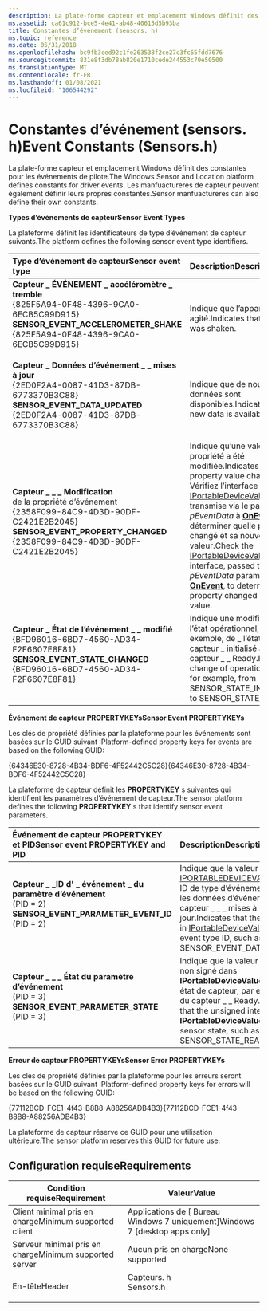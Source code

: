 ```yaml
---
description: La plate-forme capteur et emplacement Windows définit des constantes pour les événements de pilote. Les manfuactureres de capteur peuvent également définir leurs propres constantes.
ms.assetid: ca61c912-bce5-4e41-ab48-40615d5b93ba
title: Constantes d’événement (sensors. h)
ms.topic: reference
ms.date: 05/31/2018
ms.openlocfilehash: bc9fb3ced92c1fe263538f2ce27c3fc65fdd7676
ms.sourcegitcommit: 831e8f3db78ab820e1710cede244553c70e50500
ms.translationtype: MT
ms.contentlocale: fr-FR
ms.lasthandoff: 01/08/2021
ms.locfileid: "106544292"
---
```

# <a name="event-constants-sensorsh"></a><span data-ttu-id="ab033-104">Constantes d’événement (sensors. h)</span><span class="sxs-lookup"><span data-stu-id="ab033-104">Event Constants (Sensors.h)</span></span>

<span data-ttu-id="ab033-105">La plate-forme capteur et emplacement Windows définit des constantes pour les événements de pilote.</span><span class="sxs-lookup"><span data-stu-id="ab033-105">The Windows Sensor and Location platform defines constants for driver events.</span></span> <span data-ttu-id="ab033-106">Les manfuactureres de capteur peuvent également définir leurs propres constantes.</span><span class="sxs-lookup"><span data-stu-id="ab033-106">Sensor manfuactureres can also define their own constants.</span></span>

<span data-ttu-id="ab033-107">**Types d’événements de capteur**</span><span class="sxs-lookup"><span data-stu-id="ab033-107">**Sensor Event Types**</span></span>

<span data-ttu-id="ab033-108">La plateforme définit les identificateurs de type d’événement de capteur suivants.</span><span class="sxs-lookup"><span data-stu-id="ab033-108">The platform defines the following sensor event type identifiers.</span></span>



| <span data-ttu-id="ab033-109">Type d’événement de capteur</span><span class="sxs-lookup"><span data-stu-id="ab033-109">Sensor event type</span></span>                                                                                                                                                                                                                                                                                                    | <span data-ttu-id="ab033-110">Description</span><span class="sxs-lookup"><span data-stu-id="ab033-110">Description</span></span>                                                                                                                                                                                                                                                                                                           |
|:---------------------------------------------------------------------------------------------------------------------------------------------------------------------------------------------------------------------------------------------------------------------------------------------------------------------|:----------------------------------------------------------------------------------------------------------------------------------------------------------------------------------------------------------------------------------------------------------------------------------------------------------------------|
| <span id="SENSOR_EVENT_ACCELEROMETER_SHAKE"></span><span id="sensor_event_accelerometer_shake"></span><dl> <span data-ttu-id="ab033-111"><dt>**Capteur \_ ÉVÉNEMENT \_ accéléromètre \_ tremble**</dt> <dt>{825F5A94-0F48-4396-9CA0-6ECB5C99D915}</dt></span><span class="sxs-lookup"><span data-stu-id="ab033-111"><dt>**SENSOR\_EVENT\_ACCELEROMETER\_SHAKE**</dt> <dt>{825F5A94-0F48-4396-9CA0-6ECB5C99D915}</dt></span></span> </dl> | <span data-ttu-id="ab033-112">Indique que l’appareil a été agité.</span><span class="sxs-lookup"><span data-stu-id="ab033-112">Indicates that the device was shaken.</span></span><br/>                                                                                                                                                                                                                                                                      |
| <span id="SENSOR_EVENT_DATA_UPDATED"></span><span id="sensor_event_data_updated"></span><dl> <span data-ttu-id="ab033-113"><dt>**Capteur \_ Données d’événement \_ \_ mises à jour**</dt> <dt>{2ED0F2A4-0087-41D3-87DB-6773370B3C88}</dt></span><span class="sxs-lookup"><span data-stu-id="ab033-113"><dt>**SENSOR\_EVENT\_DATA\_UPDATED**</dt> <dt>{2ED0F2A4-0087-41D3-87DB-6773370B3C88}</dt></span></span> </dl>                      | <span data-ttu-id="ab033-114">Indique que de nouvelles données sont disponibles.</span><span class="sxs-lookup"><span data-stu-id="ab033-114">Indicates that new data is available.</span></span><br/>                                                                                                                                                                                                                                                                      |
| <span id="SENSOR_EVENT_PROPERTY_CHANGED"></span><span id="sensor_event_property_changed"></span><dl> <span data-ttu-id="ab033-115"><dt>**Capteur \_ \_ \_ Modification**</dt> de la propriété d’événement <dt>{2358F099-84C9-4D3D-90DF-C2421E2B2045}</dt></span><span class="sxs-lookup"><span data-stu-id="ab033-115"><dt>**SENSOR\_EVENT\_PROPERTY\_CHANGED**</dt> <dt>{2358F099-84C9-4D3D-90DF-C2421E2B2045}</dt></span></span> </dl>          | <span data-ttu-id="ab033-116">Indique qu’une valeur de propriété a été modifiée.</span><span class="sxs-lookup"><span data-stu-id="ab033-116">Indicates that a property value changed.</span></span> <span data-ttu-id="ab033-117">Vérifiez l’interface [IPortableDeviceValues](/previous-versions//ms740012(v=vs.85)) , transmise via le paramètre *pEventData* à [**OnEvent**](/windows/win32/api/sensorsapi/nf-sensorsapi-isensorevents-onevent), pour déterminer quelle propriété a changé et sa nouvelle valeur.</span><span class="sxs-lookup"><span data-stu-id="ab033-117">Check the [IPortableDeviceValues](/previous-versions//ms740012(v=vs.85)) interface, passed through the *pEventData* parameter to [**OnEvent**](/windows/win32/api/sensorsapi/nf-sensorsapi-isensorevents-onevent), to determine which property changed and its new value.</span></span><br/> |
| <span id="SENSOR_EVENT_STATE_CHANGED"></span><span id="sensor_event_state_changed"></span><dl> <span data-ttu-id="ab033-118"><dt>**Capteur \_ État de l’événement \_ \_ modifié**</dt> <dt>{BFD96016-6BD7-4560-AD34-F2F6607E8F81}</dt></span><span class="sxs-lookup"><span data-stu-id="ab033-118"><dt>**SENSOR\_EVENT\_STATE\_CHANGED**</dt> <dt>{BFD96016-6BD7-4560-AD34-F2F6607E8F81}</dt></span></span> </dl>                   | <span data-ttu-id="ab033-119">Indique une modification de l’état opérationnel, par exemple, de \_ l’état du capteur \_ initialisé à l’état de capteur \_ \_ Ready.</span><span class="sxs-lookup"><span data-stu-id="ab033-119">Indicates a change of operational state, for example, from SENSOR\_STATE\_INITIALIZING to SENSOR\_STATE\_READY.</span></span><br/>                                                                                                                                                                                            |



<span data-ttu-id="ab033-120">**Événement de capteur PROPERTYKEYs**</span><span class="sxs-lookup"><span data-stu-id="ab033-120">**Sensor Event PROPERTYKEYs**</span></span>

<span data-ttu-id="ab033-121">Les clés de propriété définies par la plateforme pour les événements sont basées sur le GUID suivant :</span><span class="sxs-lookup"><span data-stu-id="ab033-121">Platform-defined property keys for events are based on the following GUID:</span></span>

<span data-ttu-id="ab033-122">{64346E30-8728-4B34-BDF6-4F52442C5C28}</span><span class="sxs-lookup"><span data-stu-id="ab033-122">{64346E30-8728-4B34-BDF6-4F52442C5C28}</span></span>

<span data-ttu-id="ab033-123">La plateforme de capteur définit les **PROPERTYKEY** s suivantes qui identifient les paramètres d’événement de capteur.</span><span class="sxs-lookup"><span data-stu-id="ab033-123">The sensor platform defines the following **PROPERTYKEY** s that identify sensor event parameters.</span></span>



| <span data-ttu-id="ab033-124">Événement de capteur PROPERTYKEY et PID</span><span class="sxs-lookup"><span data-stu-id="ab033-124">Sensor event PROPERTYKEY and PID</span></span>                                                                                                                                                                                                                                                      | <span data-ttu-id="ab033-125">Description</span><span class="sxs-lookup"><span data-stu-id="ab033-125">Description</span></span>                                                                                                                                                                         |
|:--------------------------------------------------------------------------------------------------------------------------------------------------------------------------------------------------------------------------------------------------------------------------------------|:------------------------------------------------------------------------------------------------------------------------------------------------------------------------------------|
| <span id="SENSOR_EVENT_PARAMETER_EVENT_ID"></span><span id="sensor_event_parameter_event_id"></span><dl> <span data-ttu-id="ab033-126"><dt>**Capteur \_ \_ID d' \_ événement \_ du paramètre d’événement**</dt> <dt>(PID = 2)</dt></span><span class="sxs-lookup"><span data-stu-id="ab033-126"><dt>**SENSOR\_EVENT\_PARAMETER\_EVENT\_ID**</dt> <dt>(PID = 2)</dt></span></span> </dl> | <span data-ttu-id="ab033-127">Indique que la valeur **GUID** dans [IPORTABLEDEVICEVALUES](/previous-versions//ms740012(v=vs.85)) est un ID de type d’événement, comme les données d’événement de capteur \_ \_ \_ mises à jour.</span><span class="sxs-lookup"><span data-stu-id="ab033-127">Indicates that the **GUID** value in [IPortableDeviceValues](/previous-versions//ms740012(v=vs.85)) is an event type ID, such as SENSOR\_EVENT\_DATA\_UPDATED.</span></span><br/> |
| <span id="SENSOR_EVENT_PARAMETER_STATE"></span><span id="sensor_event_parameter_state"></span><dl> <span data-ttu-id="ab033-128"><dt>**Capteur \_ \_ \_ État du paramètre d’événement**</dt> <dt>(PID = 3)</dt></span><span class="sxs-lookup"><span data-stu-id="ab033-128"><dt>**SENSOR\_EVENT\_PARAMETER\_STATE**</dt> <dt>(PID = 3)</dt></span></span> </dl>           | <span data-ttu-id="ab033-129">Indique que la valeur de l’entier non signé dans **IPortableDeviceValues** est un état de capteur, par exemple l’état du capteur \_ \_ Ready.</span><span class="sxs-lookup"><span data-stu-id="ab033-129">Indicates that the unsigned integer value in **IPortableDeviceValues** is a sensor state, such as SENSOR\_STATE\_READY.</span></span><br/>                                                  |



<span data-ttu-id="ab033-130">**Erreur de capteur PROPERTYKEYs**</span><span class="sxs-lookup"><span data-stu-id="ab033-130">**Sensor Error PROPERTYKEYs**</span></span>

<span data-ttu-id="ab033-131">Les clés de propriété définies par la plateforme pour les erreurs seront basées sur le GUID suivant :</span><span class="sxs-lookup"><span data-stu-id="ab033-131">Platform-defined property keys for errors will be based on the following GUID:</span></span>

<span data-ttu-id="ab033-132">{77112BCD-FCE1-4f43-B8B8-A88256ADB4B3}</span><span class="sxs-lookup"><span data-stu-id="ab033-132">{77112BCD-FCE1-4f43-B8B8-A88256ADB4B3}</span></span>

<span data-ttu-id="ab033-133">La plateforme de capteur réserve ce GUID pour une utilisation ultérieure.</span><span class="sxs-lookup"><span data-stu-id="ab033-133">The sensor platform reserves this GUID for future use.</span></span>

<dl></dl>

## <a name="requirements"></a><span data-ttu-id="ab033-134">Configuration requise</span><span class="sxs-lookup"><span data-stu-id="ab033-134">Requirements</span></span>



| <span data-ttu-id="ab033-135">Condition requise</span><span class="sxs-lookup"><span data-stu-id="ab033-135">Requirement</span></span> | <span data-ttu-id="ab033-136">Valeur</span><span class="sxs-lookup"><span data-stu-id="ab033-136">Value</span></span> |
|-------------------------------------|--------------------------------------------------------------------------------------|
| <span data-ttu-id="ab033-137">Client minimal pris en charge</span><span class="sxs-lookup"><span data-stu-id="ab033-137">Minimum supported client</span></span><br/> | <span data-ttu-id="ab033-138">Applications de \[ Bureau Windows 7 uniquement\]</span><span class="sxs-lookup"><span data-stu-id="ab033-138">Windows 7 \[desktop apps only\]</span></span><br/>                                           |
| <span data-ttu-id="ab033-139">Serveur minimal pris en charge</span><span class="sxs-lookup"><span data-stu-id="ab033-139">Minimum supported server</span></span><br/> | <span data-ttu-id="ab033-140">Aucun pris en charge</span><span class="sxs-lookup"><span data-stu-id="ab033-140">None supported</span></span><br/>                                                            |
| <span data-ttu-id="ab033-141">En-tête</span><span class="sxs-lookup"><span data-stu-id="ab033-141">Header</span></span><br/>                   | <dl> <span data-ttu-id="ab033-142"><dt>Capteurs. h</dt></span><span class="sxs-lookup"><span data-stu-id="ab033-142"><dt>Sensors.h</dt></span></span> </dl> |



 

